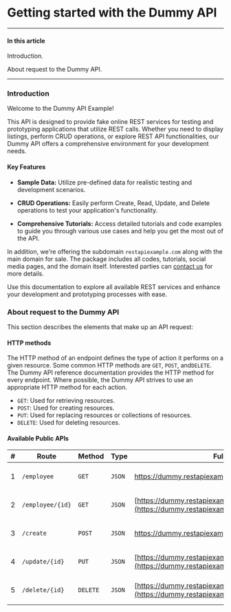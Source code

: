 # Getting started with  the Dummy API

---

#### In this article

Introduction.

About request to the Dummy API.

---



### Introduction

Welcome to the Dummy API Example!

This API is designed to provide fake online REST services for testing and prototyping applications that utilize REST calls. Whether you need to display listings, perform CRUD operations, or explore REST API functionalities, our Dummy API offers a comprehensive environment for your development needs.



#### Key Features

- **Sample Data:** Utilize pre-defined data for realistic testing and development scenarios.

- **CRUD Operations:** Easily perform Create, Read, Update, and Delete operations to test your application's functionality.

- **Comprehensive Tutorials:** Access detailed tutorials and code examples to guide you through various use cases and help you get the most out of the API.

  

In addition, we're offering the subdomain `restapiexample.com` along with the main domain for sale. The package includes all codes, tutorials, social media pages, and the domain itself. Interested parties can [contact us](https://dummy.restapiexample.com/contact) for more details.

Use this documentation to explore all available REST services and enhance your development and prototyping processes with ease.



### About request to the Dummy API

This section describes the elements that make up an API request:  



#### HTTP methods

The HTTP method of an endpoint defines the type of action it performs on a given resource. Some common HTTP methods are `GET`, `POST`,  and`DELETE`. The Dummy API reference documentation provides the HTTP method for every endpoint. Where possible, the Dummy API strives to use an appropriate HTTP method for each action.

- `GET`: Used for retrieving resources.
- `POST`: Used for creating resources.
- `PUT`: Used for replacing resources or collections of resources.
- `DELETE`: Used for deleting resources.



#### Available Public APIs

| #    | Route            | Method   | Type   | Full Route                                                   | Description                   | Details                                                      |
| ---- | ---------------- | -------- | ------ | ------------------------------------------------------------ | ----------------------------- | ------------------------------------------------------------ |
| 1    | `/employee`      | `GET`    | `JSON` | https://dummy.restapiexample.com/api/v1/employees            | Get all employee data         | [Details](https://dummy.restapiexample.com/api/v1/employees) |
| 2    | `/employee/{id}` | `GET`    | `JSON` | [https://dummy.restapiexample.com/api/v1/employee/{id}](https://dummy.restapiexample.com/api/v1/employee/1) | Get a single employee data    | [Details](https://dummy.restapiexample.com/api/v1/employee/1) |
| 3    | `/create`        | `POST`   | `JSON` | https://dummy.restapiexample.com/api/v1/create               | Create new record in database | [Details](https://dummy.restapiexample.com/api/v1/create)    |
| 4    | `/update/{id}`   | `PUT`    | `JSON` | [https://dummy.restapiexample.com/api/v1/update/{id}](https://dummy.restapiexample.com/api/v1/update/21) | Update an employee record     | [Details](https://dummy.restapiexample.com/api/v1/update/21) |
| 5    | `/delete/{id}`   | `DELETE` | `JSON` | [https://dummy.restapiexample.com/api/v1/delete/{id}](https://dummy.restapiexample.com/api/v1/delete/2) | Delete an employee record     | [Details](https://dummy.restapiexample.com/api/v1/delete/2)  |